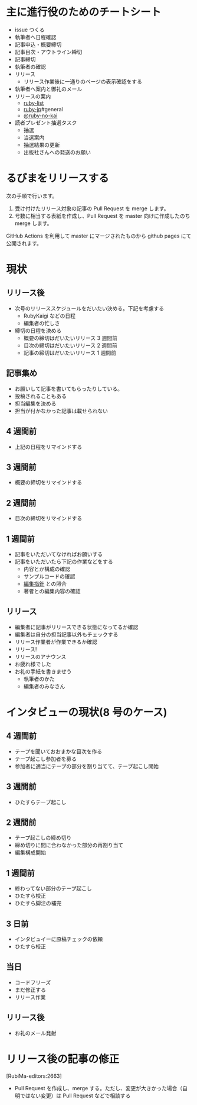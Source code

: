 # 主に進行役のためのチートシート

- issue つくる
- 執筆者へ日程確認
- 記事申込・概要締切
- 記事目次・アウトライン締切
- 記事締切
- 執筆者の確認
- リリース
  - リリース作業後に一通りのページの表示確認をする
- 執筆者へ案内と御礼のメール
- リリースの案内
  - [ruby-list](https://ml.ruby-lang.org/mailman3/postorius/lists/ruby-list.ml.ruby-lang.org/)
  - [ruby-jp](https://ruby-jp.github.io)#general
  - [@ruby-no-kai](https://twitter.com/rubynokai)
- 読者プレゼント抽選タスク
  - 抽選
  - 当選案内
  - 抽選結果の更新
  - 出版社さんへの発送のお願い

# るびまをリリースする

次の手順で行います。

1. 受け付けたリリース対象の記事の Pull Request を merge します。
2. 号数に相当する表紙を作成し、Pull Request を master 向けに作成したのち merge します。

GitHub Actions を利用して master にマージされたものから github pages にて公開されます。

# 現状

## リリース後

- 次号のリリーススケジュールをだいたい決める。下記を考慮する
  - RubyKaigi などの日程
  - 編集者の忙しさ
- 締切の日程を決める
  - 概要の締切はだいたいリリース 3 週間前
  - 目次の締切はだいたいリリース 2 週間前
  - 記事の締切はだいたいリリース 1 週間前

## 記事集め

- お願いして記事を書いてもらったりしている。
- 投稿されることもある
- 担当編集を決める
- 担当が付かなかった記事は載せられない

## 4 週間前

- 上記の日程をリマインドする

## 3 週間前

- 概要の締切をリマインドする

## 2 週間前

- 目次の締切をリマインドする

## 1 週間前

- 記事をいただいてなければお願いする
- 記事をいただいたら下記の作業などをする
  - 内容とか構成の確認
  - サンプルコードの確認
  - [編集指針](editing_policy.md) との照合
  - 著者との編集内容の確認

## リリース

- 編集者に記事がリリースできる状態になってるか確認
- 編集者は自分の担当記事以外もチェックする
- リリース作業者が作業できるか確認
- リリース!
- リリースのアナウンス
- お疲れ様でした
- お礼の手紙を書きませう
  - 執筆者のかた
  - 編集者のみなさん

# インタビューの現状(8 号のケース)

## 4 週間前

- テープを聞いておおまかな目次を作る
- テープ起こし参加者を募る
- 参加者に適当にテープの部分を割り当てて、テープ起こし開始

## 3 週間前

- ひたすらテープ起こし

## 2 週間前

- テープ起こしの締め切り
- 締め切りに間に合わなかった部分の再割り当て
- 編集構成開始

## 1 週間前

- 終わってない部分のテープ起こし
- ひたすら校正
- ひたすら脚注の補完

## 3 日前

- インタビュイーに原稿チェックの依頼
- ひたすら校正

## 当日

- コードフリーズ
- まだ修正する
- リリース作業

## リリース後

- お礼のメール発射

# リリース後の記事の修正

[RubiMa-editors:2663]

- Pull Request を作成し、merge する。ただし、変更が大きかった場合（自明ではない変更）は Pull Request などで相談する
